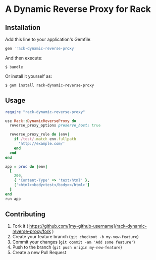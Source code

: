 # A Dynamic Reverse Proxy for Rack

## Installation

Add this line to your application's Gemfile:

```ruby
gem 'rack-dynamic-reverse-proxy'
```

And then execute:

```
$ bundle
```

Or install it yourself as:

```
$ gem install rack-dynamic-reverse-proxy
```

## Usage

```ruby
require "rack-dynamic-reverse-proxy"

use Rack::DynamicReverseProxy do
  reverse_proxy_options preserve_host: true

  reverse_proxy_rule do |env|
    if /test/.match env.fullpath
      'http://example.com/'
    end
  end
end

app = proc do |env|
  [
    200,
    { 'Content-Type' => 'text/html' },
    ['<html><body>test</body></html>']
  ]
end
run app
```

## Contributing

1. Fork it ( https://github.com/[my-github-username]/rack-dynamic-reverse-proxy/fork )
2. Create your feature branch (`git checkout -b my-new-feature`)
3. Commit your changes (`git commit -am 'Add some feature'`)
4. Push to the branch (`git push origin my-new-feature`)
5. Create a new Pull Request
